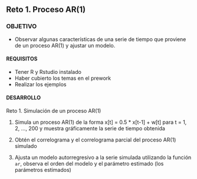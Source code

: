  
## Reto 1. Proceso AR(1)

### OBJETIVO 

- Observar algunas características de una serie de tiempo que proviene de un proceso AR(1) y ajustar un modelo.

#### REQUISITOS 

- Tener R y Rstudio instalado
- Haber cubierto los temas en el prework
- Realizar los ejemplos

#### DESARROLLO

Reto 1. Simulación de un proceso AR(1)

1. Simula un proceso AR(1) de la forma x[t] = 0.5 * x[t-1] + w[t] para t = 1, 2, ..., 200 y muestra gráficamente la serie de tiempo obtenida

2. Obtén el correlograma y el correlograma parcial del proceso AR(1) simulado

3. Ajusta un modelo autorregresivo a la serie simulada utilizando la función `ar`, observa el orden del modelo y el parámetro estimado (los parámetros estimados) 
